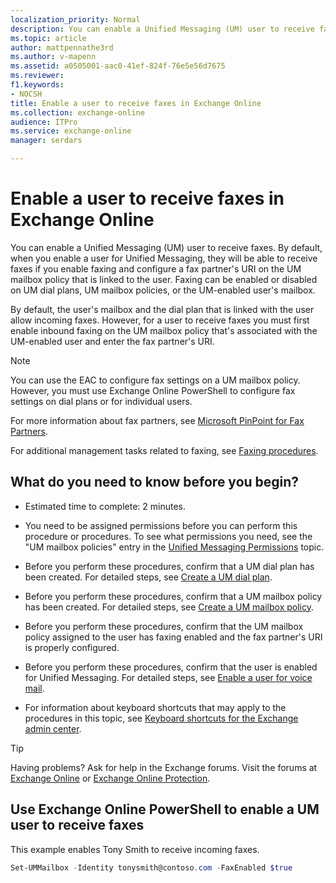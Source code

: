 ```yaml
---
localization_priority: Normal
description: You can enable a Unified Messaging (UM) user to receive faxes. By default, when you enable a user for Unified Messaging, they will be able to receive faxes if you enable faxing and configure a fax partner's URI on the UM mailbox policy that is linked to the user. Faxing can be enabled or disabled on UM dial plans, UM mailbox policies, or the UM-enabled user's mailbox.
ms.topic: article
author: mattpennathe3rd
ms.author: v-mapenn
ms.assetid: a0505001-aac0-41ef-824f-76e5e56d7675
ms.reviewer: 
f1.keywords:
- NOCSH
title: Enable a user to receive faxes in Exchange Online
ms.collection: exchange-online
audience: ITPro
ms.service: exchange-online
manager: serdars

---
```


# Enable a user to receive faxes in Exchange Online

You can enable a Unified Messaging (UM) user to receive faxes. By default, when you enable a user for Unified Messaging, they will be able to receive faxes if you enable faxing and configure a fax partner's URI on the UM mailbox policy that is linked to the user. Faxing can be enabled or disabled on UM dial plans, UM mailbox policies, or the UM-enabled user's mailbox.

By default, the user's mailbox and the dial plan that is linked with the user allow incoming faxes. However, for a user to receive faxes you must first enable inbound faxing on the UM mailbox policy that's associated with the UM-enabled user and enter the fax partner's URI.

> [!NOTE]
> You can use the EAC to configure fax settings on a UM mailbox policy. However, you must use Exchange Online PowerShell to configure fax settings on dial plans or for individual users.

For more information about fax partners, see [Microsoft PinPoint for Fax Partners](https://go.microsoft.com/fwlink/p/?LinkId=190238).

 For additional management tasks related to faxing, see [Faxing procedures](faxing-procedures.md).

## What do you need to know before you begin?

- Estimated time to complete: 2 minutes.

- You need to be assigned permissions before you can perform this procedure or procedures. To see what permissions you need, see the "UM mailbox policies" entry in the [Unified Messaging Permissions](https://technet.microsoft.com/library/d326c3bc-8f33-434a-bf02-a83cc26a5498.aspx) topic.

- Before you perform these procedures, confirm that a UM dial plan has been created. For detailed steps, see [Create a UM dial plan](../../voice-mail-unified-messaging/connect-voice-mail-system/create-um-dial-plan.md).

- Before you perform these procedures, confirm that a UM mailbox policy has been created. For detailed steps, see [Create a UM mailbox policy](../../voice-mail-unified-messaging/set-up-voice-mail/create-um-mailbox-policy.md).

- Before you perform these procedures, confirm that the UM mailbox policy assigned to the user has faxing enabled and the fax partner's URI is properly configured.

- Before you perform these procedures, confirm that the user is enabled for Unified Messaging. For detailed steps, see [Enable a user for voice mail](../../voice-mail-unified-messaging/set-up-voice-mail/enable-a-user-for-voice-mail.md).

- For information about keyboard shortcuts that may apply to the procedures in this topic, see [Keyboard shortcuts for the Exchange admin center](../../accessibility/keyboard-shortcuts-in-admin-center.md).

> [!TIP]
> Having problems? Ask for help in the Exchange forums. Visit the forums at [Exchange Online](https://go.microsoft.com/fwlink/p/?linkId=267542) or [Exchange Online Protection](https://go.microsoft.com/fwlink/p/?linkId=285351).

## Use Exchange Online PowerShell to enable a UM user to receive faxes

This example enables Tony Smith to receive incoming faxes.

```PowerShell
Set-UMMailbox -Identity tonysmith@contoso.com -FaxEnabled $true
```
